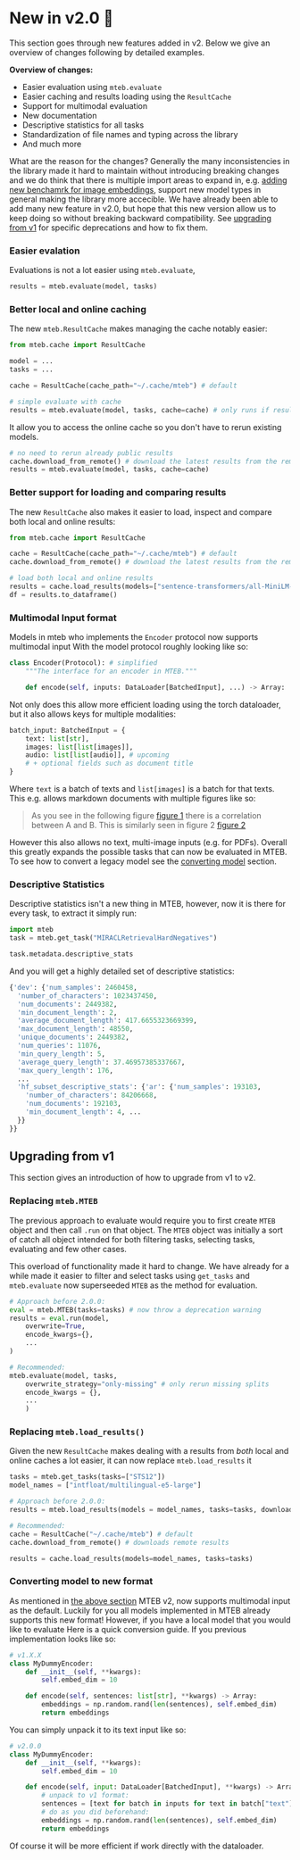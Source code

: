 # New in v2.0 🎉
<!-- TODO: not finished -->
This section goes through new features added in v2. Below we give an overview of changes following by detailed examples.

**Overview of changes:**

- Easier evaluation using `mteb.evaluate`
- Easier caching and results loading using the `ResultCache`
- Support for multimodal evaluation
- New documentation
- Descriptive statistics for all tasks
- Standardization of file names and typing across the library
- And much more

What are the reason for the changes? Generally the many inconsistencies in the library made it hard to maintain without introducing breaking changes and we do think that there is multiple import areas to expand in, e.g. [adding new benchamrk for image embeddings](https://arxiv.org/abs/2504.10471), support new model types in general making the library more accecible. 
We have already been able to add many new feature in v2.0, but hope that this new version allow us to keep doing so without breaking backward compatibility. See [upgrading from v1](#upgrading-from-v1) for specific deprecations and how to fix them.


### Easier evalation

Evaluations is not a lot easier using `mteb.evaluate`, 

```py
results = mteb.evaluate(model, tasks)
```

### Better local and online caching
The new `mteb.ResultCache` makes managing the cache notably easier:
```py
from mteb.cache import ResultCache

model = ...
tasks = ...

cache = ResultCache(cache_path="~/.cache/mteb") # default

# simple evaluate with cache
results = mteb.evaluate(model, tasks, cache=cache) # only runs if results not in cache
```

It allow you to access the online cache so you don't have to rerun existing models.

```py
# no need to rerun already public results
cache.download_from_remote() # download the latest results from the remote repository
results = mteb.evaluate(model, tasks, cache=cache)
```

### Better support for loading and comparing results

The new `ResultCache` also makes it easier to load, inspect and compare both local and online results:

```py
from mteb.cache import ResultCache

cache = ResultCache(cache_path="~/.cache/mteb") # default
cache.download_from_remote() # download the latest results from the remote repository

# load both local and online results
results = cache.load_results(models=["sentence-transformers/all-MiniLM-L6-v2", ...], tasks=["STS12"])
df = results.to_dataframe()
```

### Multimodal Input format

Models in mteb who implements the `Encoder` protocol now supports multimodal input With the model protocol roughly looking like so:

```py
class Encoder(Protocol): # simplified
    """The interface for an encoder in MTEB."""

    def encode(self, inputs: DataLoader[BatchedInput], ...) -> Array: ...
```

Not only does this allow more efficient loading using the torch dataloader, but it also allows keys for multiple modalities:

```py
batch_input: BatchedInput = {
    text: list[str],
    images: list[list[images]],
    audio: list[list[audio]], # upcoming
    # + optional fields such as document title
}
```

Where `text` is a batch of texts and `list[images]` is a batch for that texts. This e.g. allows markdown documents with multiple figures like so: 

> As you see in the following figure [figure 1](image_1) there is a correlation between A and B. This is similarly seen in figure 2 [figure 2](image_2)

However this also allows no text, multi-image inputs (e.g. for PDFs). Overall this greatly expands the possible tasks that can now be evaluated in MTEB.
To see how to convert a legacy model see the [converting model](#converting-model-to-new-format) section.

<!-- MORE NEW FEATURES -->

### Descriptive Statistics

Descriptive statistics isn't a new thing in MTEB, however, now it is there for every task, to extract it simply run:

```py
import mteb
task = mteb.get_task("MIRACLRetrievalHardNegatives")

task.metadata.descriptive_stats
```

And you will get a highly detailed set of descriptive statistics:

```py
{'dev': {'num_samples': 2460458,
  'number_of_characters': 1023437450,
  'num_documents': 2449382,
  'min_document_length': 2,
  'average_document_length': 417.6655323669399,
  'max_document_length': 48550,
  'unique_documents': 2449382,
  'num_queries': 11076,
  'min_query_length': 5,
  'average_query_length': 37.46957385337667,
  'max_query_length': 176,
  ...
  'hf_subset_descriptive_stats': {'ar': {'num_samples': 193103,
    'number_of_characters': 84206668,
    'num_documents': 192103,
    'min_document_length': 4, ...
  }}
}}
```

## Upgrading from v1

This section gives an introduction of how to upgrade from v1 to v2.


### Replacing `mteb.MTEB`

The previous approach to evaluate would require you to first create `MTEB` object and then call `.run` on that object. 
The `MTEB` object was initially a sort of catch all object intended for both filtering tasks, selecting tasks, evaluating and few other cases.

This overload of functionality made it hard to change. We have already for a while made it easier to filter and select tasks using `get_tasks` and
`mteb.evaluate` now superseeded `MTEB` as the method for evaluation. 

```py
# Approach before 2.0.0:
eval = mteb.MTEB(tasks=tasks) # now throw a deprecation warning
results = eval.run(model, 
    overwrite=True,
    encode_kwargs={},
    ...
)

# Recommended:
mteb.evaluate(model, tasks, 
    overwrite_strategy="only-missing" # only rerun missing splits
    encode_kwargs = {},
    ...
    )
```

### Replacing `mteb.load_results()`

Given the new `ResultCache` makes dealing with a results from _both_ local and online caches a lot easier, it can now replace `mteb.load_results` it 

```py
tasks = mteb.get_tasks(tasks=["STS12"])
model_names = ["intfloat/multilingual-e5-large"]

# Approach before 2.0.0:
results = mteb.load_results(models = model_names, tasks=tasks, download_latest=True)

# Recommended:
cache = ResultCache("~/.cache/mteb") # default
cache.download_from_remote() # downloads remote results

results = cache.load_results(models=model_names, tasks=tasks)
```


### Converting model to new format

As mentioned in [the above section](#multimodal-input-format) MTEB v2, now supports multimodal input as the default. 
Luckily for you all models implemented in MTEB already supports this new format! However, if you have a local model that you would like to evaluate
Here is a quick conversion guide. If you previous implementation looks like so:

```py
# v1.X.X
class MyDummyEncoder:
    def __init__(self, **kwargs):
        self.embed_dim = 10

    def encode(self, sentences: list[str], **kwargs) -> Array:
        embeddings = np.random.rand(len(sentences), self.embed_dim)
        return embeddings
```

You can simply unpack it to its text input like so:

```py
# v2.0.0
class MyDummyEncoder:
    def __init__(self, **kwargs):
        self.embed_dim = 10

    def encode(self, input: DataLoader[BatchedInput], **kwargs) -> Array:
        # unpack to v1 format:
        sentences = [text for batch in inputs for text in batch["text"]]
        # do as you did beforehand:
        embeddings = np.random.rand(len(sentences), self.embed_dim)
        return embeddings
```

Of course it will be more efficient if work directly with the dataloader.


